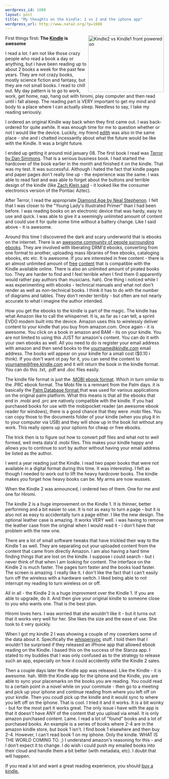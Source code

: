 ```yaml
--- 
wordpress_id: 1608
layout: post
title: "My thoughts on the kindle: 1 vs 2 and the iphone app"
wordpress_url: http://www.nata2.org/?p=1608
---
```

<a title="Kindle2 vs Kindle1 front powered on by nata2, on Flickr" href="http://www.flickr.com/photos/natatwo/3307240832/"><img align="right" class="alignright" src="http://farm4.static.flickr.com/3429/3307240832_8913af9d4f_m.jpg" alt="Kindle2 vs Kindle1 front powered on" width="240" height="180" /></a>First things first<strong>: The <a href="http://www.amazon.com/gp/product/B00154JDAI?ie=UTF8&amp;tag=nata2productions&amp;linkCode=as2&amp;camp=1789&amp;creative=390957&amp;creativeASIN=B00154JDAI">Kindle</a> is awesome</strong>

I read a lot. I am not like those crazy people who read a book a day or anything, but i have been reading up to about 2 books a week for the past few years. They are not crazy books, mostly science fiction and fantasy, but they are not small books. I read to chill out. My day pattern is to go to work, work, get home, nap, hang out with hiromi, play computer and then read until i fall alseep. The reading part is VERY important to get my mind and body to a place where I can actually sleep. Needless to say, I take my reading seriously.

I ordered an original Kindle way back when they first came out. I was back-ordered for quite awhile. It was enough time for me to question whether or not I would like the device. Luckily, my friend <a href="http://edithfrost.com/">edith</a> was also in the same place - she and i chatted incessantly about what the future would be like with the Kindle. It was a bright future.

I ended up getting it around mid january 08. The first book I read was <a href="http://www.amazon.com/gp/product/B000PAAH3A?ie=UTF8&amp;tag=nata2productions&amp;linkCode=as2&amp;camp=1789&amp;creative=390957&amp;creativeASIN=B000PAAH3A">Terror by Dan Simmons</a>. That is a serious business book. I had started the hardcover of the book earlier in the month and finished it on the kindle. That was my test. It was successful. Although i hated the fact that kindle pages and paper pages don't really line up - the experience was the same. I was able to read fast and was able to forget about the buttons and terrible design of the kindle (like <a href="http://twitter.com/zachklein/status/1192280043">Zach Klein said</a> - it looked like the consumer electronics version of the Pontiac Aztec).

After Terror, I read the appropriate <a href="http://www.amazon.com/gp/product/B000FBJCKI?ie=UTF8&amp;tag=nata2productions&amp;linkCode=as2&amp;camp=1789&amp;creative=390957&amp;creativeASIN=B000FBJCKI">Diamond Age by Neal Stephenon</a>. I felt that I was closer to the "Young Lady's Illustrated Primer" than I had been before. I was reading books on an electronic device that was hardy, easy to use and quick. I was able to give it a seemingly unlimited amount of content and could use it for quite some time without a battery change. Like I said above - it is awesome.

Around this time I discovered the dark and scary underworld that is ebooks on the internet. There is an <a href="http://wiki.mobileread.com/wiki/Main_Page">awesome community of people surrounding ebooks</a>. They are involved with liberating DRM'd ebooks, converting from one format to another, uploading mass libraries of free ebooks, cataloging ebooks, etc etc. It is awesome. If you are interested in free content - there is an almost unlimited amount of <a href="http://feedbooks.com/">free</a> <a href="http://www.gutenberg.org/wiki/Main_Page">content</a> that is compatible with the Kindle available online. There is also an unlimited amount of pirated books too. They are harder to find and I feel terrible when I find them (I apparently would rather pay authors than musicians. hah). One thing i noticed while I was experimenting with ebooks - technical manuals and what not don't render as well as non-technical books. I think it has to do with the number of diagrams and tables. They don't render terribly - but often are not nearly accurate to what i imagine the author intended.

How you get the ebooks to the kindle is part of the magic. The kindle has what Amazon like to call the whispernet. It is, as far as i can tell, a sprint EVDO modem built into the device. Amazon uses this to wirelessly deliver content to your kindle that you buy from amazon.com. Once again - it is awesome. You click on a book in amazon and BAM - its on your kindle. You are not limited to using this JUST for amazon's content. You can do it with your own ebooks as well. All you need to do is register your email address with amazon and then send books to the yourname@kindle.com email address. The books will appear on your kindle for a small cost ($0.10 i think). If you don't want ot pay for it, you can send the content to yourname@free.kindle.com and it will return the book in the kindle format. You can do this .txt, .pdf and .doc files easily.

The kindle file format is just the .<a href="http://wiki.mobileread.com/wiki/MOBI">MOBI ebook format</a>. Which in turn similar to the .PRC ebook format. The Mobi file is a remnant from the Palm days. it is basically the <a href="http://wiki.mobileread.com/wiki/PDB">Palm Database format </a>that was used for various applications on the original palm platform. What this means is that all the ebooks that end in .mobi and .prc are natively compatible with the kindle. If you had purchased books for use with the mobipocket reader (an awesome ebook reader for windows), there is a good chance that they were .mobi files. You can copy those to the documents folder of your kindle (when you plug it in to your computer via USB) and they will show up in the book list without any work. This really opens up your options for cheap or free ebooks.

The trick then is to figure out how to convert pdf files and what not to well formed, well meta data'd .mobi files. This makes your kindle happy and allows you to continue to sort by author without having your email address be listed as the author.

I went a year reading just the Kindle. I read two paper books that were not available in a digital format during this time. It was interesting. I felt as though I needed to work out to lift the heavy hardcover books. The kindle makes you forget how heavy books can be. My arms are now wusses.

When the Kindle 2 was announced, i ordered two of them. One for me and one for Hiromi.

The kindle 2 is a huge improvement on the Kindle 1. It is thinner, better performing and a bit easier to use. It is not as easy to turn a page - but it is also not as easy to accidentally turn a page either. I like the new design. The optional leather case is amazing. It works VERY well. i was having to remove the leather case from the original when I would read it - i don't have that problem with the new one.

There are a lot of small software tweaks that have trickled their way to the Kindle 1 as well. They are separating out your uploaded content from the content that came from directly Amazon. I am also having a hard time finding things that are lost on the kindle. I suppose i could search - but i never think of that when I am looking for content. The interface on the Kindle 2 is much faster. The pages turn faster and the books load faster. The screen is amazing. I really like it. I don't like the fact that I can't easily turn off the wireless with a hardware switch. I liked being able to not interrupt my reading to turn wireless on or off.

All in all - the Kindle 2 is a huge improvment over the Kindle 1. If you are able to upgrade, do it. And then give your original kindle to someone close to you who wants one. That is the best plan.

Hiromi loves hers. I was worried that she wouldn't like it - but it turns out that it works very well for her. She likes the size and the ease of use. She took to it very quickly.

When I got my kindle 2 I was showing a couple of my coworkers some of the data about it. Specifically the <a href="http://www.macworld.com/article/138728/2009/02/whispersync.html">whispersync</a> stuff. I told them that I wouldn't be surprised if they released an iPhone app that allowed ebook reading on the Kindle. I based this on the success of the Stanza app. I stated to my buddies that I was only confused as to the strategy to release such an app, especially on how it could accidently stifle the Kindle 2 sales.

Then a couple days later the Kindle app was released. Like the Kindle - it is awesome. hah. With the Kindle app for the iphone and the Kindle, you are able to sync your placemarks on the books you are reading. You could read to a certain point in a novel while on your commute - then go to a meeting and pick up your iphone and continue reading from where you left off on your kindle. Then you coudl pick up the kindle and it would sync to where you left off on the iphone. That is cool. I tried it and it works. It is a bit wonky - but for the most part it works great. The only issue i have with the app is that it doesn't have ANY of the content that you upload via email. It is only amazon purchased content. Lame. I read a lot of "found" books and a lot of purchased books. An example is a series of books where 2-4 are in the amazon kindle store, but book 1 isn't. I find book 1 elsewhere and then buy 2-4. However, I can't read book 1 on my iphone. Only the kindle. WHAT IS THE WORLD COMING TO. ;) I understand amazon's reasoning for this - and I don't expect it to change. I do wish i could push my emailed books into their cloud and handle them a bit better (with metadata, etc). I doubt that will happen.

If you read a lot and want a great reading experience, you should <a href="http://www.amazon.com/gp/product/B00154JDAI?ie=UTF8&amp;tag=nata2productions&amp;linkCode=as2&amp;camp=1789&amp;creative=390957&amp;creativeASIN=B00154JDAI">buy a kindle.</a>
